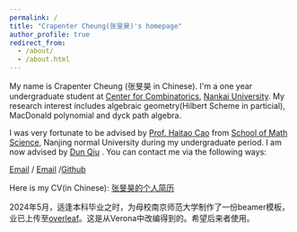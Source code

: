 ```yaml
---
permalink: /
title: "Crapenter Cheung(张旻昊)'s homepage"
author_profile: true
redirect_from: 
  - /about/
  - /about.html
---
```


My name is Crapenter Cheung (张旻昊 in Chinese). I'm a one year undergraduate student at [Center for Combinatorics](https://cfc.nankai.edu.cn/), [Nankai University](https://www.nankai.edu.cn/). My research interest includes algebraic geometry(Hilbert Scheme in particial), MacDonald polynomial and dyck path algebra.

I was very fortunate to be advised by [Prof. Haitao Cao](https://math.njnu.edu.cn/info/1074/6248.htm) from [School of Math Science](https://math.njnu.edu.cn/), Nanjing normal University during my undergraduate period. I am now advised by [Dun Qiu](https://qiudun123.github.io/)
.
 You can contact me via the following ways:
 
[Email](mailto:crapenter@mail.nku.edu.cn) / [Email](mailto:crapenter@njnu.edu.cn) /[Github](https://crapenter-cheung.github.io/) 


Here is my CV(in Chinese): [张旻昊的个人简历](../assets/CV.pdf)

2024年5月，适逢本科毕业之时，为母校南京师范大学制作了一份beamer模板，业已上传至[overleaf](https://www.overleaf.com/latex/templates/nnu-beamer-carpenter/gfppmtqybvpb)。这是从Verona中改编得到的。希望后来者使用。
